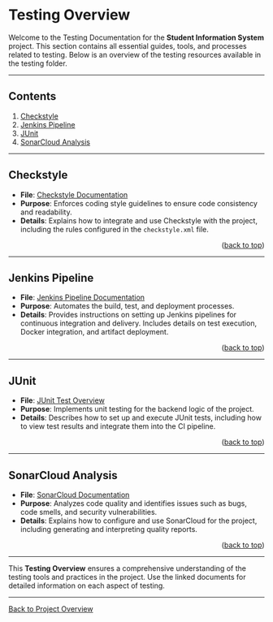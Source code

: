 # Testing Overview

Welcome to the Testing Documentation for the **Student Information System** project. This section contains all essential guides, tools, and processes related to testing. Below is an overview of the testing resources available in the testing folder.

---

## Contents

1. [Checkstyle](#checkstyle)
2. [Jenkins Pipeline](#jenkins-pipeline)
3. [JUnit](#junit)
4. [SonarCloud Analysis](#sonarcloud-analysis)

---

## Checkstyle

- **File**: [Checkstyle Documentation](../testing/checkstyle/checkStyle.md)
- **Purpose**: Enforces coding style guidelines to ensure code consistency and readability.
- **Details**: Explains how to integrate and use Checkstyle with the project, including the rules configured in the `checkstyle.xml` file.

<p align="right">(<a href="#contents">back to top</a>)</p>

---

## Jenkins Pipeline

- **File**: [Jenkins Pipeline Documentation](../testing/jenkins/jenkins-pipeline.md)
- **Purpose**: Automates the build, test, and deployment processes.
- **Details**: Provides instructions on setting up Jenkins pipelines for continuous integration and delivery. Includes details on test execution, Docker integration, and artifact deployment.

<p align="right">(<a href="#contents">back to top</a>)</p>

---

## JUnit

- **File**: [JUnit Test Overview](../testing/junit/test-overview.md)
- **Purpose**: Implements unit testing for the backend logic of the project.
- **Details**: Describes how to set up and execute JUnit tests, including how to view test results and integrate them into the CI pipeline.

<p align="right">(<a href="#contents">back to top</a>)</p>

---

## SonarCloud Analysis

- **File**: [SonarCloud Documentation](../testing/sonarCloud/sonarCloud.md)
- **Purpose**: Analyzes code quality and identifies issues such as bugs, code smells, and security vulnerabilities.
- **Details**: Explains how to configure and use SonarCloud for the project, including generating and interpreting quality reports.

<p align="right">(<a href="#contents">back to top</a>)</p>

---

This **Testing Overview** ensures a comprehensive understanding of the testing tools and practices in the project. Use the linked documents for detailed information on each aspect of testing.

---

[Back to Project Overview](../project-overview.md)